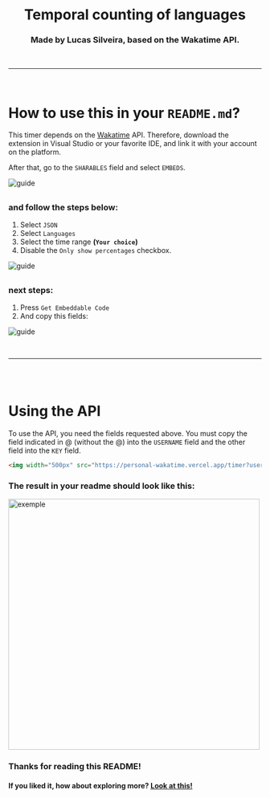 <div align="center">
  <h1>
    Temporal counting of languages
  </h1>
  <h3>
    Made by Lucas Silveira, based on the Wakatime API.
  </h3>
</div>
<br>
<hr>
<br>

# How to use this in your `README.md`?
This timer depends on the [Wakatime](https://wakatime.com) API. Therefore, download the extension in Visual Studio or your favorite IDE, and link it with your account on the platform.

After that, go to the `SHARABLES` field and select `EMBEDS`.

![guide](https://imgur.com/pBMaLPZ.png)

##
### and follow the steps below:
  1. Select `JSON`
  2. Select `Languages`
  3. Select the time range **(`Your choice`)**
  4. Disable the `Only show percentages` checkbox.

![guide](https://imgur.com/f5Dwfo9.png)

##
### next steps:
  1. Press `Get Embeddable Code` 
  2. And copy this fields:

![guide](https://imgur.com/ZmlZrQf.png)

<br>
<hr>
<br>
<br>

# Using the API
To use the API, you need the fields requested above.
You must copy the field indicated in @ (without the @) into the `USERNAME` field and the other field into the `KEY` field.

```md
<img width="500px" src="https://personal-wakatime.vercel.app/timer?username=&key=" alt="languages">
```

### The result in your readme should look like this:
<img width="500px" src="https://personal-wakatime.vercel.app/timer?username=lucasFelixSilveira&key=0dcd4a43-93dc-40ef-aedc-02527055b1ee" alt="exemple">

### Thanks for reading this README!
#### If you liked it, how about exploring more? [Look at this!](https://github.com/BFlex-financial)

